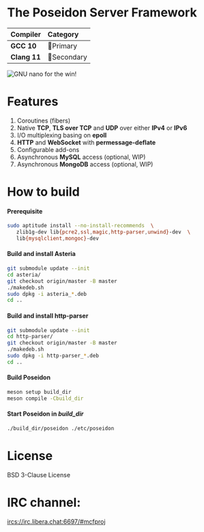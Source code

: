 # The Poseidon Server Framework

|Compiler     |Category                   |
|:------------|:--------------------------|
|**GCC 10**   |:1st_place_medal:Primary   |
|**Clang 11** |:2nd_place_medal:Secondary |

![GNU nano for the win!](GNU-nano-FTW.png)

# Features

1. Coroutines (fibers)
2. Native **TCP**, **TLS over TCP** and **UDP** over either **IPv4** or **IPv6**
3. I/O multiplexing basing on **epoll**
4. **HTTP** and **WebSocket** with **permessage-deflate**
5. Configurable add-ons
6. Asynchronous **MySQL** access (optional, WIP)
7. Asynchronous **MongoDB** access (optional, WIP)

# How to build

#### Prerequisite

```sh
sudo aptitude install --no-install-recommends  \
   zlib1g-dev lib{pcre2,ssl,magic,http-parser,unwind}-dev  \
   lib{mysqlclient,mongoc}-dev
```

#### Build and install Asteria

```sh
git submodule update --init
cd asteria/
git checkout origin/master -B master
./makedeb.sh
sudo dpkg -i asteria_*.deb
cd ..
```

#### Build and install http-parser

```sh
git submodule update --init
cd http-parser/
git checkout origin/master -B master
./makedeb.sh
sudo dpkg -i http-parser_*.deb
cd ..
```

#### Build Poseidon

```sh
meson setup build_dir
meson compile -Cbuild_dir
```

#### Start Poseidon in _build_dir_

```sh
./build_dir/poseidon ./etc/poseidon
```

# License

BSD 3-Clause License

# IRC channel:

<ircs://irc.libera.chat:6697/#mcfproj>
